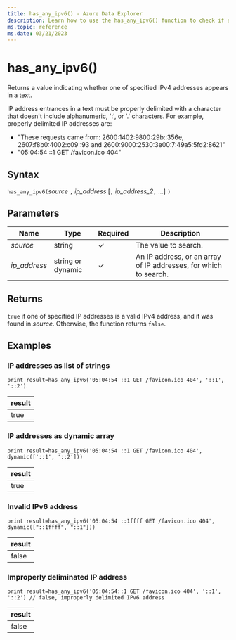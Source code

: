 ```yaml
---
title: has_any_ipv6() - Azure Data Explorer
description: Learn how to use the has_any_ipv6() function to check if any IPv6 addresses appear in the text.
ms.topic: reference
ms.date: 03/21/2023
---
```

# has_any_ipv6()

Returns a value indicating whether one of specified IPv4 addresses appears in a text.

IP address entrances in a text must be properly delimited with a character that doesn't include alphanumeric, ':', or '.' characters. For example, properly delimited IP addresses are:

* "These requests came from: 2600:1402:9800:29b::356e, 2607:f8b0:4002:c09::93 and 2600:9000:2530:3e00:7:49a5:5fd2:8621"
* "05:04:54 ::1 GET /favicon.ico 404"

## Syntax

`has_any_ipv6(`*source* `,` *ip_address* [`,` *ip_address_2*`,` ...] `)`

## Parameters

| Name | Type | Required | Description |
|--|--|--|--|
| *source*| string | &check; | The value to search.|
| *ip_address*| string or dynamic | &check; | An IP address, or an array of IP addresses, for which to search.|

## Returns

`true` if one of specified IP addresses is a valid IPv4 address, and it was found in *source*. Otherwise, the function returns `false`.

## Examples

### IP addresses as list of strings

```kusto
print result=has_any_ipv6('05:04:54 ::1 GET /favicon.ico 404', '::1', '::2')
```

|result|
|--|
|true|

### IP addresses as dynamic array

```kusto
print result=has_any_ipv6('05:04:54 ::1 GET /favicon.ico 404', dynamic(['::1', '::2']))
```

|result|
|--|
|true|

### Invalid IPv6 address

```kusto
print result=has_any_ipv6('05:04:54 ::1ffff GET /favicon.ico 404', dynamic(["::1ffff", "::1"]))
```

|result|
|--|
|false|

### Improperly deliminated IP address

```kusto
print result=has_any_ipv6('05:04:54::1 GET /favicon.ico 404', '::1', '::2') // false, improperly delimited IPv6 address
```

|result|
|--|
|false|
